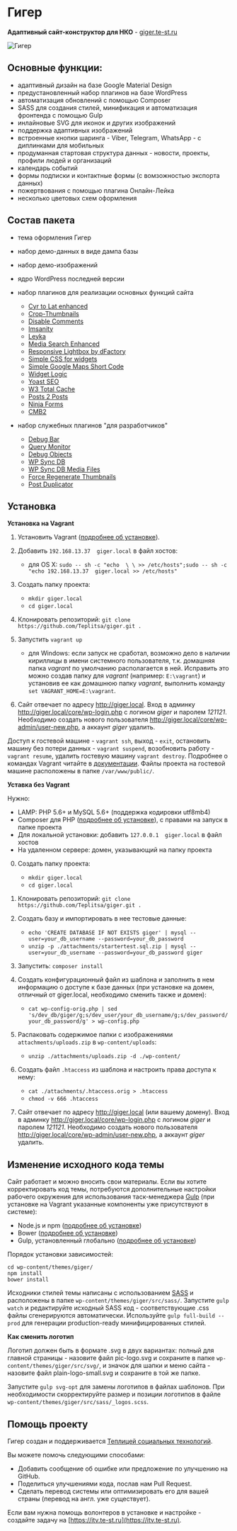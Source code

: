 # Гигер #

**Адаптивный сайт-конструктор для НКО** - [giger.te-st.ru](https://giger.te-st.ru)

![Гигер](http://leyka.te-st.ru/wp-content/uploads/assets/giger-logo-temp.png?stamp=156)

## Основные функции:

- адаптивный дизайн на базе Google Material Design
- предустановленный набор плагинов на базе WordPress
- автоматизация обновлений с помощью Composer
- SASS для создания стилей, минификация и автоматизация фронтенда с помощью Gulp
- инлайновые SVG для иконок и других изображений
- поддержка адаптивных изображений
- встроенные кнопки шаринга - Viber, Telegram, WhatsApp - с диплинками для мобильных
- продуманная стартовая структура данных - новости, проекты, профили людей и организаций
- календарь событий
- формы подписки и контактные формы (с вомзожностью экспорта данных)
- пожертвования с помощью плагина Онлайн-Лейка
- несколько цветовых схем оформления

## Состав пакета

- тема оформления Гигер

- набор демо-данных в виде дампа базы

- набор демо-изображений 

- ядро WordPress последней версии

- набор плагинов для реализации основных функций сайта

	- [Cyr to Lat enhanced](https://wordpress.org/plugins/cyr3lat/) 
	- [Crop-Thumbnails](https://wordpress.org/plugins/crop-thumbnails/) 
	- [Disable Comments](https://wordpress.org/plugins/disable-comments/)         
	- [Imsanity](https://wordpress.org/plugins/imsanity/) 
	- [Leyka](https://wordpress.org/plugins/leyka/) 
	- [Media Search Enhanced](https://wordpress.org/plugins/media-search-enhanced/) 
	- [Responsive Lightbox by dFactory](https://wordpress.org/plugins/responsive-lightbox/)         
	- [Simple CSS for widgets](https://wordpress.org/plugins/simple-css-for-widgets/) 
	- [Simple Google Maps Short Code](https://wordpress.org/plugins/simple-google-maps-short-code/) 
	- [Widget Logic](https://wordpress.org/plugins/widget-logic/) 
	- [Yoast SEO](https://wordpress.org/plugins/wordpress-seo/) 
	- [W3 Total Cache](https://wordpress.org/plugins/w3-total-cache/)
	- [Posts 2 Posts](https://wordpress.org/plugins/posts-to-posts/) 
	- [Ninja Forms](https://wordpress.org/plugins/ninja-forms/) 
	- [CMB2](https://wordpress.org/plugins/cmb2/)
	
- набор служебных плагинов "для разработчиков"

	- [Debug Bar](https://wordpress.org/plugins/debug-bar/) 
	- [Query Monitor](https://wordpress.org/plugins/query-monitor/)       
	- [Debug Objects](https://wordpress.org/plugins/debug-objects/) 
	- [WP Sync DB](https://github.com/wp-sync-db/wp-sync-db) 
	- [WP Sync DB Media Files](https://github.com/wp-sync-db/wp-sync-db-media-files)
	- [Force Regenerate Thumbnails](https://wordpress.org/plugins/force-regenerate-thumbnails/) 
	- [Post Duplicator](https://wordpress.org/plugins/post-duplicator/) 



## Установка

**Установка на Vagrant**

1. Установить Vagrant ([подробнее об установке](https://docs.vagrantup.com/v2/installation/index.html)).

2. Добавить `192.168.13.37  giger.local` в файл хостов:
	- для OS X: `sudo -- sh -c "echo  \ \ >> /etc/hosts";sudo -- sh -c "echo 192.168.13.37  giger.local >> /etc/hosts"`

3. Создать папку проекта:
	- `mkdir giger.local`
	- `cd giger.local`

4. Клонировать репозиторий: `git clone https://github.com/Teplitsa/giger.git .`

5. Запустить `vagrant up`
	- для Windows: если запуск не сработал, возможно дело в наличии кириллицы в имени системного пользователя, т.к. домашняя папка _vagrant_ по умолчанию располагается в ней. Исправить это можно создав папку для _vagrant_ (например: `E:\vagrant`) и установив ее как домашнюю папку _vagrant_, выполнить команду `set VAGRANT_HOME=E:\vagrant`.

6. Сайт отвечает по адресу http://giger.local. Вход в админку http://giger.local/core/wp-login.php с логином _giger_ и паролем _121121_. Необходимо создать нового пользователя http://giger.local/core/wp-admin/user-new.php, а аккаунт _giger_ удалить.

Доступ к гостевой машине - `vagrant ssh`, выход - `exit`, остановить машину без потери данных - `vagrant suspend`, возобновить работу - `vagrant resume`, удалить гостевую машину `vagrant destroy`. Подробнее о командах Vagrant читайте в [документации](https://docs.vagrantup.com/v2/cli/index.html). Файлы проекта на гостевой машине расположены в папке `/var/www/public/`.


**Уставка без Vagrant**

Нужно:
- LAMP: PHP 5.6+ и MySQL 5.6+ (поддержка кодировки utf8mb4)
- Composer для PHP ([подробнее об установке](https://getcomposer.org/doc/00-intro.md#installation-linux-unix-osx)), с правами на запуск в папке проекта
- Для локальной установки: добавить `127.0.0.1  giger.local` в файл хостов
- На удаленном сервере: домен, указывающий на папку проекта


0. Создать папку проекта:
	- `mkdir giger.local`
	- `cd giger.local`

1. Клонировать репозиторий: `git clone https://github.com/Teplitsa/giger.git .`

2. Создать базу и импортировать в нее тестовые данные:
	- `echo 'CREATE DATABASE IF NOT EXISTS giger' | mysql --user=your_db_username --password=your_db_password`
	- `unzip -p ./attachments/startertest.sql.zip | mysql --user=your_db_username --password=your_db_password giger`

3. Запустить: `composer install`

4. Создать конфигурационный файл из шаблона и заполнить в нем информацию о доступе к базе данных (при установке на домен, отличный от giger.local, необходимо сменить также и домен):
	- `cat wp-config-orig.php | sed 's/dev_db/giger/g;s/dev_user/your_db_username/g;s/dev_password/your_db_password/g' > wp-config.php` 

5. Распаковать содержимое папки с изображениями `attachments/uploads.zip` в `wp-content/uploads`:
	- `unzip ./attachments/uploads.zip -d ./wp-content/`

6. Создать файл `.htaccess` из шаблона и настроить права доступа к нему:
	- `cat ./attachments/.htaccess.orig > .htaccess`
	- `chmod -v 666 .htaccess`

7. Сайт отвечает по адресу http://giger.local (или вашему домену). Вход в админку http://giger.local/core/wp-login.php с логином _giger_ и паролем _121121_. Необходимо создать нового пользователя http://giger.local/core/wp-admin/user-new.php, а аккаунт _giger_ удалить.


## Изменение исходного кода темы

Сайт работает и можно вносить свои материалы. Если вы хотите корректировать код темы, потребуются дополнительные настройки рабочего окружения для использования таск-менеджера [Gulp](http://gulpjs.com/) (при установке на Vagrant указанные компоненты уже присутствуют в системе):

- Node.js и npm ([подробнее об установке](https://nodejs.org/en/download/))
- Bower ([подробнее об установке](http://bower.io/#install-bower))
- Gulp, установленный глобально ([подробнее об установке](https://github.com/gulpjs/gulp/blob/master/docs/getting-started.md))

Порядок установки зависимостей:

```
cd wp-content/themes/giger/
npm install
bower install
```

Исходники стилей темы написаны с использованием [SASS](http://sass-lang.com/) и расположены в папке `wp-content/themes/giger/src/sass/`. Запустите `gulp watch` и редактируйте исходный SASS код - соответствующие .css файлы сгенерируются автоматически. Используйте `gulp full-build --prod` для генерации production-ready минифицированных стилей. 

**Как сменить логотип**

Логотип должен быть в формате .svg в двух вариантах: полный для главной страницы - назовите файл pic-logo.svg и сохраните в папке `wp-content/themes/giger/src/svg/`, и значок для шапки и меню сайта - назовите файл plain-logo-small.svg и сохраните в той же папке.

Запустите `gulp svg-opt` для замены логотипов в файлах шаблонов. При необходимости скорректируйте размер и позиции логотипов в файле `wp-content/themes/giger/src/sass/_logos.scss`.


## Помощь проекту

Гигер создан и поддерживается [Теплицей социальных технологий](https://te-st.ru).

Вы можете помочь следующими способами:

  * Добавить сообщение об ошибке или предложение по улучшению на GitHub.
  * Поделиться улучшениями кода, послав нам Pull Request.
  * Сделать перевод системы или оптимизировать его для вашей страны (перевод на англ. уже существует).
  
Если вам нужна помощь волонтеров в установке и настройке - создайте задачу на [https://itv.te-st.ru](https://itv.te-st.ru).